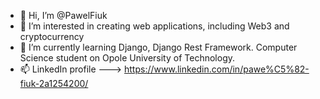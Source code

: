 - 👋 Hi, I’m @PawelFiuk
- 👀 I’m interested in creating web applications, including Web3 and cryptocurrency
- 🌱 I’m currently learning Django, Django Rest Framework. Computer Science student on Opole University of Technology.
- 📫 LinkedIn profile --->   https://www.linkedin.com/in/pawe%C5%82-fiuk-2a1254200/

<!---
PawelFiuk/PawelFiuk is a ✨ special ✨ repository because its `README.md` (this file) appears on your GitHub profile.
You can click the Preview link to take a look at your changes.
--->
